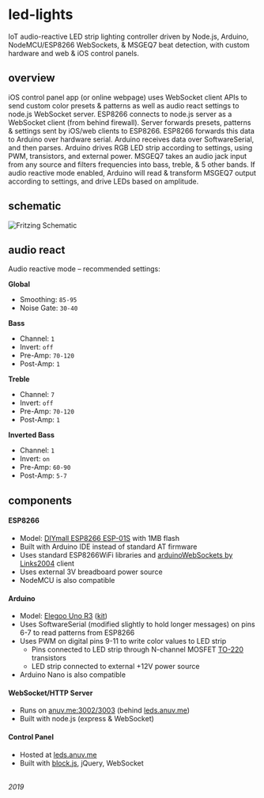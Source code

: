 # led-lights

IoT audio-reactive LED strip lighting controller driven by Node.js, Arduino, NodeMCU/ESP8266 WebSockets, &amp; MSGEQ7 beat detection, with custom hardware and web &amp; iOS control panels.

## overview

iOS control panel app (or online webpage) uses WebSocket client APIs to send custom color presets & patterns as well as audio react settings to node.js WebSocket server.
ESP8266 connects to node.js server as a WebSocket client (from behind firewall). Server forwards presets, patterns & settings sent by iOS/web clients to ESP8266.
ESP8266 forwards this data to Arduino over hardware serial. Arduino receives data over SoftwareSerial, and then parses. Arduino drives RGB LED strip according to settings, using PWM, transistors, and external power.
MSGEQ7 takes an audio jack input from any source and filters frequencies into bass, treble, & 5 other bands. If audio reactive mode enabled, Arduino will read & transform MSGEQ7 output according to settings, and drive LEDs based on amplitude.

## schematic

![Fritzing Schematic](https://rawcdn.githack.com/anuvgupta/led-lights/c14cc283c60d811c712debd8daacecd9c4bc2f68/circuit_schematics/esp_led_lights_bb.png)

## audio react

Audio reactive mode – recommended settings:

**Global**

-   Smoothing: `85-95`
-   Noise Gate: `30-40`

**Bass**

-   Channel: `1`
-   Invert: `off`
-   Pre-Amp: `70-120`
-   Post-Amp: `1`

**Treble**

-   Channel: `7`
-   Invert: `off`
-   Pre-Amp: `70-120`
-   Post-Amp: `1`

**Inverted Bass**

-   Channel: `1`
-   Invert: `on`
-   Pre-Amp: `60-90`
-   Post-Amp: `5-7`

## components

#### ESP8266

-   Model: [DIYmall ESP8266 ESP-01S](https://www.amazon.com/gp/product/B00O34AGSU/) with 1MB flash
-   Built with Arduino IDE instead of standard AT firmware
-   Uses standard ESP8266WiFi libraries and [arduinoWebSockets by Links2004](https://github.com/Links2004/arduinoWebSockets) client
-   Uses external 3V breadboard power source
-   NodeMCU is also compatible

#### Arduino

-   Model: [Elegoo Uno R3](https://www.amazon.com/Elegoo-EL-CB-001-ATmega328P-ATMEGA16U2-Arduino/dp/B01EWOE0UU) ([kit](https://www.elegoo.com/product/elegoo-uno-project-super-starter-kit/))
-   Uses SoftwareSerial (modified slightly to hold longer messages) on pins 6-7 to read patterns from ESP8266
-   Uses PWM on digital pins 9-11 to write color values to LED strip
    -   Pins connected to LED strip through N-channel MOSFET [TO-220](https://www.amazon.com/gp/product/B07CTJFG7M) transistors
    -   LED strip connected to external +12V power source
-   Arduino Nano is also compatible

#### WebSocket/HTTP Server

-   Runs on [anuv.me:3002/3003](http://anuv.me) (behind [leds.anuv.me](http://leds.anuv.me))
-   Built with node.js (express & WebSocket)

#### Control Panel

-   Hosted at [leds.anuv.me](http://leds.anuv.me)
-   Built with [block.js](https://github.com/anuvgupta/block.js), jQuery, WebSocket



&nbsp;  
*2019*

